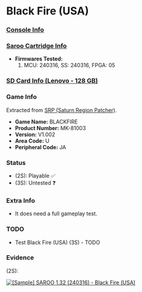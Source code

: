 # Black Fire (USA)

### [Console Info](../../../../Info/Consoles/VA13/README.md)

### [Saroo Cartridge Info](../../../../Info/Cartridges/RetroGameParadiseStore/1.32F/README.md)

- <b>Firmwares Tested:</b>
  1. MCU: 240316, SS: 240316, FPGA: 05

### [SD Card Info (Lenovo - 128 GB)](../../../../Info/SdCards/Lenovo/128GB/fat32/README.md)

### Game Info

Extracted from [SRP (Saturn Region Patcher)](https://segaxtreme.net/resources/saturn-region-patcher.81/download).

- <b>Game Name:</b> BLACKFIRE
- <b>Product Number:</b> MK-81003
- <b>Version:</b> V1.002
- <b>Area Code:</b> U
- <b>Peripheral Code:</b> JA

### Status

- (2S): Playable :white_check_mark:
- (3S): Untested :question:

### Extra Info

- It does need a full gameplay test.

### TODO

- Test Black Fire (USA) (3S) - TODO

### Evidence

(2S):

[![[Sample] SAROO 1.32 (240316) - Black Fire (USA)](https://img.youtube.com/vi/dwre3WcMEBw/0.jpg)](https://www.youtube.com/watch?v=dwre3WcMEBw)

